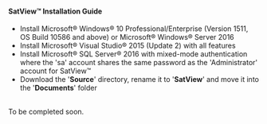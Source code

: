 #### SatView™ Installation Guide<br />
- Install Microsoft® Windows® 10 Professional/Enterprise (Version 1511, OS Build 10586 and above) or Microsoft® Windows® Server 2016
- Install Microsoft® Visual Studio® 2015 (Update 2) with all features
- Install Microsoft® SQL Server® 2016 with mixed-mode authentication where the 'sa' account shares the same password as the 'Administrator' account for SatView™
- Download the '**Source**' directory, rename it to '**SatView**' and move it into the '**Documents**' folder

<br />  
To be completed soon.
